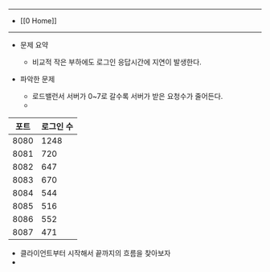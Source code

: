 

---
- [[0 Home]]
---

- 문제 요약
	- 비교적 작은 부하에도 로그인 응답시간에 지연이 발생한다.

- 파악한 문제
	- 로드밸런서 서버가 0~7로 갈수록 서버가 받은 요청수가 줄어든다.
	- 

| 포트   | 로그인 수 |
| ---- | ----- |
| 8080 | 1248  |
| 8081 | 720   |
| 8082 | 647   |
| 8083 | 670   |
| 8084 | 544   |
| 8085 | 516   |
| 8086 | 552   |
| 8087 | 471   |

- 클라이언트부터 시작해서 끝까지의 흐름을 찾아보자
- 
